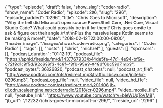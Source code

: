 {
  "type": "episode",
  "draft": false,
  "show_slug": "coder-radio",
  "show_name": "Coder Radio",
  "episode": 296,
  "slug": "296",
  "episode_padded": "0296",
  "title": "Chris Goes to Microsoft",
  "description": "Why the hell did Microsoft open source PowerShell Core, .Net Core, Visual Studio Code? What could possibly be in it for them? Chris goes onsite to ask & figure out their angle.\r\n\r\nPlus the massive leaps Kotlin seems to be making & more!",
  "date": "2018-02-12T22:00:00-08:00",
  "header_image": "/images/shows/coder-radio.png",
  "categories": [
    "Coder Radio"
  ],
  "tags": [],
  "hosts": [
    "chris",
    "michael"
  ],
  "guests": [],
  "sponsors": [],
  "podcast_duration": "01:12:19",
  "podcast_file": "https://aphid.fireside.fm/d/1437767933/b44de5fa-47c1-4e94-bf9e-c72f8d1c8f5d/92c686f3-4c9f-43fb-95e3-848df0bc59d7.mp3",
  "podcast_bytes": 36826820,
  "podcast_chapters": null,
  "podcast_alt_file": "http://www.podtrac.com/pts/redirect.mp3/traffic.libsyn.com/jnite/cr-0296.mp3",
  "podcast_ogg_file": null,
  "video_file": null,
  "video_hd_file": "http://www.podtrac.com/pts/redirect.mp4/201406.jb-dl.cdn.scaleengine.net/coderradio/2018/cr-0296.mp4",
  "video_mobile_file": null,
  "youtube_link": "https://www.youtube.com/watch?v=bIeWUqToVM8",
  "jb_url": "/122327/chris-goes-to-microsoft-cr-296/",
  "fireside_url": "/296"
}

